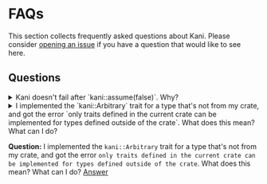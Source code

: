 # FAQs

This section collects frequently asked questions about Kani.
Please consider [opening an issue](https://github.com/model-checking/kani/issues/new/choose) if you have a question that would like to see here.

## Questions

<details>
<summary>Kani doesn't fail after `kani::assume(false)`. Why?</summary>

`kani::assume(false)` (or `kani::assume(cond)` where `cond` is condition that results in `false` in the context of the program), won't cause errors in Kani.
Instead, such an assumption has the effect of blocking all the symbolic execution paths from the assumption.
Therefore, all checks after the assumption should appear as [`UNREACHABLE`](#../../verification-results.md).
That's the expected behavior for `kani::assume(false)` in Kani.

If you didn't expect certain checks in a harness to be `UNREACHABLE`, we recommend using the [`kani::cover` macro](#../../verification-results.md#cover-property-results) to determine what conditions are possible in case you've over-constrained the harness.
</details>

<details>
<summary>I implemented the `kani::Arbitrary` trait for a type that's not from my crate, and got the error
`only traits defined in the current crate can be implemented for types defined outside of the crate`.
What does this mean? What can I do?</summary>

This error is due to a violation of Rust's orphan rules for trait implementations, which are explained [here](https://doc.rust-lang.org/error_codes/E0117.html).
In that case, you'll need to follow the third approach mentioned [here](https://model-checking.github.io/kani/tutorial-nondeterministic-variables.html#custom-nondeterministic-types) to implement `Arbitrary` for a foreign custom type.

If the type comes from `std` (Rust's standard library), you can [open a request](https://github.com/model-checking/kani/issues/new?assignees=&labels=%5BC%5D+Feature+%2F+Enhancement&template=feature_request.md&title=) for adding `Arbitrary` implementations to the Kani library.
Otherwise, there are more involved options to consider:
 1. Importing a copy of the external crate that defines the type, then implement `Arbitrary` there.
 2. Contributing the `Arbitrary` implementation to the external crate that defines the type.
</details>


**Question:** I implemented the `kani::Arbitrary` trait for a type that's not from my crate, and got the error
`only traits defined in the current crate can be implemented for types defined outside of the crate`.
What does this mean? What can I do? [Answer](#arbitrary-implementations-for-foreign-types)
